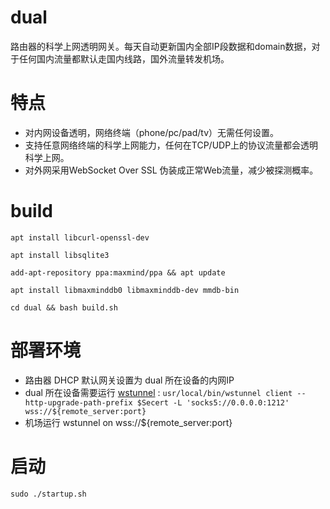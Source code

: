 # dual
路由器的科学上网透明网关。每天自动更新国内全部IP段数据和domain数据，对于任何国内流量都默认走国内线路，国外流量转发机场。

# 特点
* 对内网设备透明，网络终端（phone/pc/pad/tv）无需任何设置。
* 支持任意网络终端的科学上网能力，任何在TCP/UDP上的协议流量都会透明科学上网。
* 对外网采用WebSocket Over SSL 伪装成正常Web流量，减少被探测概率。
  
# build

`apt install libcurl-openssl-dev`  

`apt install libsqlite3`  

`add-apt-repository ppa:maxmind/ppa && apt update`  

`apt install libmaxminddb0 libmaxminddb-dev mmdb-bin`

`cd dual && bash build.sh`

# 部署环境
* 路由器 DHCP 默认网关设置为 dual 所在设备的内网IP
* dual 所在设备需要运行 [wstunnel](https://github.com/erebe/wstunnel) :
  ```usr/local/bin/wstunnel client --http-upgrade-path-prefix $Secert -L 'socks5://0.0.0.0:1212'  wss://${remote_server:port}```
* 机场运行 wstunnel on wss://${remote_server:port}

# 启动
```sudo ./startup.sh ```
